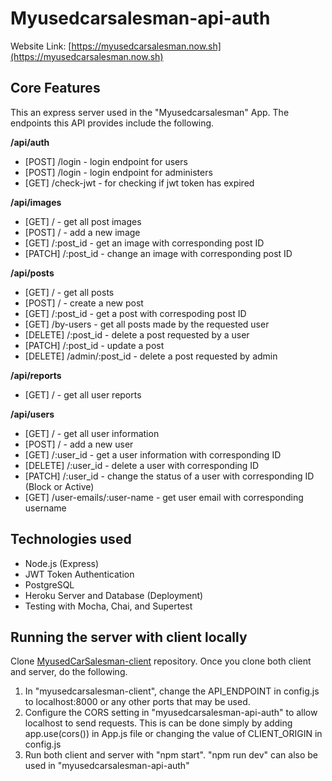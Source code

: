 # **Myusedcarsalesman-api-auth**
 
Website Link: [https://myusedcarsalesman.now.sh](https://myusedcarsalesman.now.sh)
 
## Core Features
This an express server used in the "Myusedcarsalesman" App. 
The endpoints this API provides include the following. 
 
**/api/auth**
- [POST] /login - login endpoint for users 
- [POST] /login - login endpoint for administers
- [GET] /check-jwt - for checking if jwt token has expired
 
**/api/images**
- [GET] / - get all post images
- [POST] / - add a new image
- [GET] /:post_id - get an image with corresponding post ID
- [PATCH] /:post_id - change an image with corresponding post ID
 
**/api/posts**
- [GET] / - get all posts
- [POST] / - create a new post
- [GET] /:post_id - get a post with correspoding post ID
- [GET] /by-users - get all posts made by the requested user
- [DELETE] /:post_id - delete a post requested by a user
- [PATCH] /:post_id - update a post
- [DELETE] /admin/:post_id - delete a post requested by admin
 
**/api/reports**
- [GET] / - get all user reports
 
**/api/users**
- [GET] / - get all user information
- [POST] / - add a new user
- [GET] /:user_id - get a user information with corresponding ID
- [DELETE] /:user_id - delete a user with corresponding ID
- [PATCH] /:user_id - change the status of a user with corresponding ID (Block or Active)
- [GET] /user-emails/:user-name - get user email with corresponding username
 
## Technologies used
- Node.js (Express)
- JWT Token Authentication
- PostgreSQL
- Heroku Server and Database (Deployment)
- Testing with Mocha, Chai, and Supertest
 
## Running the server with client locally
Clone [MyusedCarSalesman-client](https://github.com/ddlanf/MyUsedCarSalesman-client) repository.
Once you clone both client and server, do the following.
1. In "myusedcarsalesman-client", change the API_ENDPOINT in config.js to localhost:8000 or any other ports that may be used.
2. Configure the CORS setting in "myusedcarsalesman-api-auth" to allow localhost to send requests. This is can be done simply by adding app.use(cors()) in App.js file or changing the value of CLIENT_ORIGIN in config.js  
3. Run both client and server with "npm start". "npm run dev" can also be used in "myusedcarsalesman-api-auth"
 
 

<!-- Just adding a random comment --><!-- Just adding a random comment --><!-- Just adding a random comment --><!-- Just adding a random comment -->